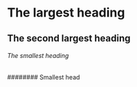 # The largest heading
## The second largest heading
###### The smallest heading
######## Smallest head
